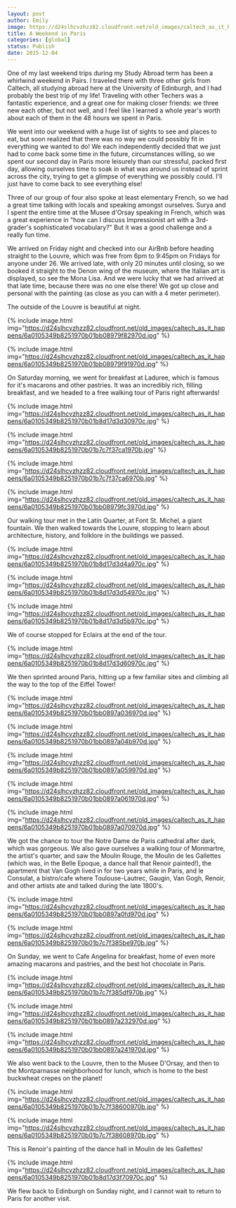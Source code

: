 ```yaml
---
layout: post
author: Emily
image: https://d24slhcvzhzz82.cloudfront.net/old_images/caltech_as_it_happens/6a0105349b8251970b01bb08979fa7970d.jpg
title: A Weekend in Paris 
categories: [global]
status: Publish
date: 2015-12-04
---
```



One of my last weekend trips during my Study Abroad term has been a whirlwind weekend in Pairs. I traveled there with three other girls from Caltech, all studying abroad here at the University of Edinburgh, and I had probably the best trip of my life! Traveling with other Techers was a fantastic experience, and a great one for making closer friends: we three new each other, but not well, and I feel like I learned a whole year's worth about each of them in the 48 hours we spent in Paris.

We went into our weekend with a huge list of sights to see and places to eat, but soon realized that there was no way we could possibly fit in everything we wanted to do! We each independently decided that we just had to come back some time in the future, circumstances willing, so we spent our second day in Paris more leisurely than our stressful, packed first day, allowing ourselves time to soak in what was around us instead of sprint across the city, trying to get a glimpse of everything we possibly could. I'll just have to come back to see everything else!

Three of our group of four also spoke at least elementary French, so we had a great time talking with locals and speaking amongst ourselves. Surya and I spent the entire time at the Musee d'Orsay speaking in French, which was a great experience in "how can I discuss Impressionist art with a 3rd-grader's sophisticated vocabulary?" But it was a good challenge and a really fun time.

We arrived on Friday night and checked into our AirBnb before heading straight to the Louvre, which was free from 6pm to 9:45pm on Fridays for anyone under 26. We arrived late, with only 20 minutes until closing, so we booked it straight to the Denon wing of the museum, where the Italian art is displayed, so see the Mona Lisa. And we were lucky that we had arrived at that late time, because there was no one else there! We got up close and personal with the painting (as close as you can with a 4 meter perimeter).

The outside of the Louvre is beautiful at night.


{% include image.html img="https://d24slhcvzhzz82.cloudfront.net/old_images/caltech_as_it_happens/6a0105349b8251970b01bb08979f82970d.jpg" %}


{% include image.html img="https://d24slhcvzhzz82.cloudfront.net/old_images/caltech_as_it_happens/6a0105349b8251970b01bb08979f91970d.jpg" %}

On Saturday morning, we went for breakfast at Laduree, which is famous for it's macarons and other pastries. It was an incredibly rich, filling breakfast, and we headed to a free walking tour of Paris right afterwards!

{% include image.html img="https://d24slhcvzhzz82.cloudfront.net/old_images/caltech_as_it_happens/6a0105349b8251970b01b8d17d3d30970c.jpg" %}


{% include image.html img="https://d24slhcvzhzz82.cloudfront.net/old_images/caltech_as_it_happens/6a0105349b8251970b01b7c7f37ca1970b.jpg" %}


{% include image.html img="https://d24slhcvzhzz82.cloudfront.net/old_images/caltech_as_it_happens/6a0105349b8251970b01b7c7f37ca6970b.jpg" %}


{% include image.html img="https://d24slhcvzhzz82.cloudfront.net/old_images/caltech_as_it_happens/6a0105349b8251970b01bb08979fc3970d.jpg" %}

Our walking tour met in the Latin Quarter, at Font St. Michel, a giant fountain. We then walked towards the Louvre, stopping to learn about architecture, history, and folklore in the buildings we passed.


{% include image.html img="https://d24slhcvzhzz82.cloudfront.net/old_images/caltech_as_it_happens/6a0105349b8251970b01b8d17d3d4a970c.jpg" %}


{% include image.html img="https://d24slhcvzhzz82.cloudfront.net/old_images/caltech_as_it_happens/6a0105349b8251970b01b8d17d3d54970c.jpg" %}


{% include image.html img="https://d24slhcvzhzz82.cloudfront.net/old_images/caltech_as_it_happens/6a0105349b8251970b01b8d17d3d5b970c.jpg" %}

We of course stopped for Eclairs at the end of the tour.


{% include image.html img="https://d24slhcvzhzz82.cloudfront.net/old_images/caltech_as_it_happens/6a0105349b8251970b01b8d17d3d60970c.jpg" %}

We then sprinted around Paris, hitting up a few familiar sites and climbing all the way to the top of the Eiffel Tower!

{% include image.html img="https://d24slhcvzhzz82.cloudfront.net/old_images/caltech_as_it_happens/6a0105349b8251970b01bb0897a036970d.jpg" %}


{% include image.html img="https://d24slhcvzhzz82.cloudfront.net/old_images/caltech_as_it_happens/6a0105349b8251970b01bb0897a04b970d.jpg" %}


{% include image.html img="https://d24slhcvzhzz82.cloudfront.net/old_images/caltech_as_it_happens/6a0105349b8251970b01bb0897a059970d.jpg" %}


{% include image.html img="https://d24slhcvzhzz82.cloudfront.net/old_images/caltech_as_it_happens/6a0105349b8251970b01bb0897a061970d.jpg" %}


{% include image.html img="https://d24slhcvzhzz82.cloudfront.net/old_images/caltech_as_it_happens/6a0105349b8251970b01bb0897a070970d.jpg" %}

We got the chance to tour the Notre Dame de Paris cathedral after dark, which was gorgeous. We also gave ourselves a walking tour of Monmartre, the artist's quarter, and saw the Moulin Rouge, the Moulin de les Gallettes (which was, in the Belle Epoque, a dance hall that Renoir painted!), the apartment that Van Gogh lived in for two years while in Paris, and le Consulat, a bistro/cafe where Toulouse-Lautrec, Gaugin, Van Gogh, Renoir, and other artists ate and talked during the late 1800's.


{% include image.html img="https://d24slhcvzhzz82.cloudfront.net/old_images/caltech_as_it_happens/6a0105349b8251970b01bb0897a0fd970d.jpg" %}


{% include image.html img="https://d24slhcvzhzz82.cloudfront.net/old_images/caltech_as_it_happens/6a0105349b8251970b01b7c7f385be970b.jpg" %}

On Sunday, we went to Cafe Angelina for breakfast, home of even more amazing macarons and pastries, and the best hot chocolate in Paris.


{% include image.html img="https://d24slhcvzhzz82.cloudfront.net/old_images/caltech_as_it_happens/6a0105349b8251970b01b7c7f385df970b.jpg" %}


{% include image.html img="https://d24slhcvzhzz82.cloudfront.net/old_images/caltech_as_it_happens/6a0105349b8251970b01bb0897a232970d.jpg" %}


{% include image.html img="https://d24slhcvzhzz82.cloudfront.net/old_images/caltech_as_it_happens/6a0105349b8251970b01bb0897a241970d.jpg" %}

We also went back to the Louvre, then to the Musee D'Orsay, and then to the Montparnasse neighborhood for lunch, which is home to the best buckwheat crepes on the planet!

{% include image.html img="https://d24slhcvzhzz82.cloudfront.net/old_images/caltech_as_it_happens/6a0105349b8251970b01b7c7f38600970b.jpg" %}


{% include image.html img="https://d24slhcvzhzz82.cloudfront.net/old_images/caltech_as_it_happens/6a0105349b8251970b01b7c7f38608970b.jpg" %}

This is Renoir's painting of the dance hall in Moulin de les Gallettes!

{% include image.html img="https://d24slhcvzhzz82.cloudfront.net/old_images/caltech_as_it_happens/6a0105349b8251970b01b8d17d3f70970c.jpg" %}

We flew back to Edinburgh on Sunday night, and I cannot wait to return to Paris for another visit.

